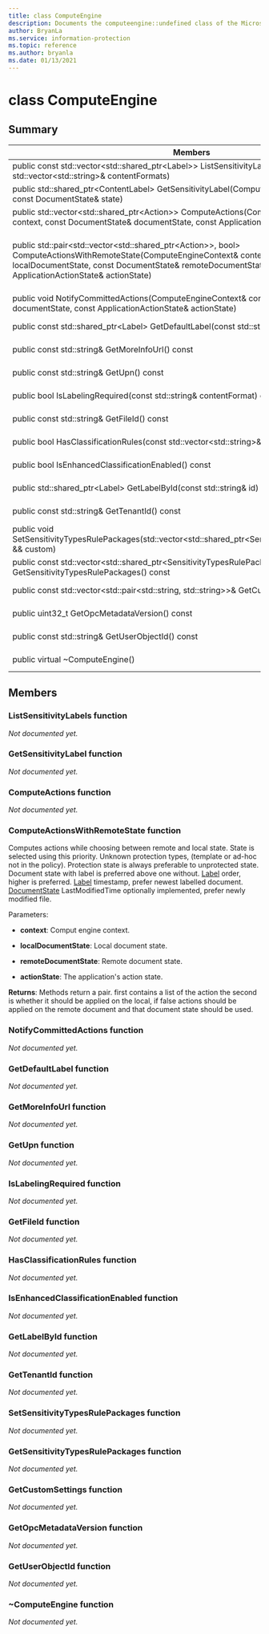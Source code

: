 ```yaml
---
title: class ComputeEngine 
description: Documents the computeengine::undefined class of the Microsoft Information Protection (MIP) SDK.
author: BryanLa
ms.service: information-protection
ms.topic: reference
ms.author: bryanla
ms.date: 01/13/2021
---
```


# class ComputeEngine 
  
## Summary
 Members                        | Descriptions                                
--------------------------------|---------------------------------------------
public const std::vector\<std::shared_ptr\<Label\>\> ListSensitivityLabels(const std::vector\<std::string\>& contentFormats)  | _Not yet documented._
public std::shared_ptr\<ContentLabel\> GetSensitivityLabel(ComputeEngineContext& context, const DocumentState& state)  | _Not yet documented._
public std::vector\<std::shared_ptr\<Action\>\> ComputeActions(ComputeEngineContext& context, const DocumentState& documentState, const ApplicationActionState& actionState)  | _Not yet documented._
public std::pair\<std::vector\<std::shared_ptr\<Action\>\>, bool\> ComputeActionsWithRemoteState(ComputeEngineContext& context, const DocumentState& localDocumentState, const DocumentState& remoteDocumentState, const ApplicationActionState& actionState)  |  Computes actions while choosing between remote and local state.
public void NotifyCommittedActions(ComputeEngineContext& context, const DocumentState& documentState, const ApplicationActionState& actionState)  | _Not yet documented._
public const std::shared_ptr\<Label\> GetDefaultLabel(const std::string& contentFormat) const  | _Not yet documented._
public const std::string& GetMoreInfoUrl() const  | _Not yet documented._
public const std::string& GetUpn() const  | _Not yet documented._
public bool IsLabelingRequired(const std::string& contentFormat) const  | _Not yet documented._
public const std::string& GetFileId() const  | _Not yet documented._
public bool HasClassificationRules(const std::vector\<std::string\>& contentFormats) const  | _Not yet documented._
public bool IsEnhancedClassificationEnabled() const  | _Not yet documented._
public std::shared_ptr\<Label\> GetLabelById(const std::string& id) const  | _Not yet documented._
public const std::string& GetTenantId() const  | _Not yet documented._
public void SetSensitivityTypesRulePackages(std::vector\<std::shared_ptr\<SensitivityTypesRulePackage\>\> && custom)  | _Not yet documented._
public const std::vector\<std::shared_ptr\<SensitivityTypesRulePackage\>\>& GetSensitivityTypesRulePackages() const  | _Not yet documented._
public const std::vector\<std::pair\<std::string, std::string\>\>& GetCustomSettings() const  | _Not yet documented._
public uint32_t GetOpcMetadataVersion() const  | _Not yet documented._
public const std::string& GetUserObjectId() const  | _Not yet documented._
public virtual ~ComputeEngine()  | _Not yet documented._
  
## Members
  
### ListSensitivityLabels function
_Not documented yet._

  
### GetSensitivityLabel function
_Not documented yet._

  
### ComputeActions function
_Not documented yet._

  
### ComputeActionsWithRemoteState function
Computes actions while choosing between remote and local state.
State is selected using this priority. Unknown protection types, (template or ad-hoc not in the policy). Protection state is always preferable to unprotected state. Document state with label is preferred above one without. [Label](undefined) order, higher is preferred. [Label](undefined) timestamp, prefer newest labelled document. [DocumentState](undefined) LastModifiedTime optionally implemented, prefer newly modified file.

Parameters:  
* **context**: Comput engine context. 


* **localDocumentState**: Local document state. 


* **remoteDocumentState**: Remote document state. 


* **actionState**: The application's action state.



  
**Returns**: Methods return a pair. first contains a list of the action the second is whether it should be applied on the local, if false actions should be applied on the remote document and that document state should be used.
  
### NotifyCommittedActions function
_Not documented yet._

  
### GetDefaultLabel function
_Not documented yet._

  
### GetMoreInfoUrl function
_Not documented yet._

  
### GetUpn function
_Not documented yet._

  
### IsLabelingRequired function
_Not documented yet._

  
### GetFileId function
_Not documented yet._

  
### HasClassificationRules function
_Not documented yet._

  
### IsEnhancedClassificationEnabled function
_Not documented yet._

  
### GetLabelById function
_Not documented yet._

  
### GetTenantId function
_Not documented yet._

  
### SetSensitivityTypesRulePackages function
_Not documented yet._

  
### GetSensitivityTypesRulePackages function
_Not documented yet._

  
### GetCustomSettings function
_Not documented yet._

  
### GetOpcMetadataVersion function
_Not documented yet._

  
### GetUserObjectId function
_Not documented yet._

  
### ~ComputeEngine function
_Not documented yet._
